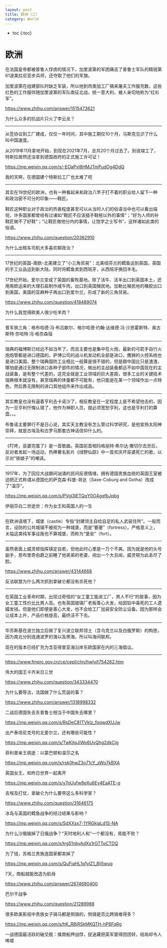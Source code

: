 ```yaml
---
layout: post
title: 欧洲（二）
category: World 
---
```


* toc
{:toc}

# 欧洲

在法国皇帝都被普鲁人俘虏的情况下，加里波第的军团痛击了普鲁士军队的精锐第61波美拉尼亚步兵师，还夺取了他们的军旗。

加里波第在组建部队时缺乏军装，所以他到肉类加工厂搞来屠夫工作服充数，这些红色的工作服伴随加里波第的军队南征北战，统一意大利，被人亲切地称为“红衫军”。

https://www.zhihu.com/answer/1515473621

为什么众多的抗战片只火了李云龙？

---

从签协议到工厂建成，仅仅一年时间，其中施工期仅10个月，马斯克见识了什么叫中国速度。

从2019年11月拿地开始，到现在2021年7月，总共20个月过去了。别说竣工了，特斯拉居然还没拿到德国政府的正式施工许可证！

https://mp.weixin.qq.com/s/-EOaPvl8HMJTmPudOg4DdQ

我的天啊，在德国建个特斯拉工厂也太难了吧

---

其实在19世纪的欧洲，也有一种看起来和政治八竿子打不着的职业给人留下一种和政治密不可分的印象——鞋匠。

鞋匠这种职业对于政治的热衷程度甚至可以从当时人们的俗语当中也可以看出端倪，许多国家都曾经有过诸如“鞋匠不应该插手鞋楦以外的事情”；“好为人师的补鞋匠做不了好鞋”；“让鞋匠做他分内的事情，让饱学之士写书”，这样诸如此类的俗语。

https://www.zhihu.com/question/20362910

为什么出租车司机大多喜欢聊政治？

---

17世纪的英国-南欧-北美建立了“小三角贸易”：北美纽芬兰的鳕鱼运到英国，英国的手工业品运到新大陆，同时将鳕鱼卖到西班牙，从西班牙换回羊毛。

17世纪开始，爱尔兰变成了英国的畜牧基地。除了活牛、活羊出口到英国本土，还用南欧运来的大理石盐制作咸牛肉，出口到英国殖民地。加勒比殖民地的橡胶出口到美国，美国的亚麻种子再出口到爱尔兰，形成了新的三角贸易。

https://www.zhihu.com/question/418489074

为什么我觉得欧美人很少吃羊肉？

---

普军铁三角：格布哈德·冯·布吕歇尔、格尔哈德·约翰·达维德·冯·沙恩霍斯特、奥古斯特·奈哈特·冯·格奈森瑙

---

瑞典的福博斯已经远不如当年了，而且主要也是集中在火炮，最新的弓箭手自行火炮炮管都是进口德国的。萨博公司的战斗机发动机全部是进口，鹰狮的火控系统也是进口美国，整个瑞典国防工业相比一般算是很不错的，但是跟中国比只是渣渣，哪怕是通过无限制进口各种子部件的情况，做出的主战装备都远不如中国现在的主战装备，是有整个代差的，这完全就是工业领域的巨大差距，很多工业的关键技术瑞典根本就没有，甚至瑞典的体量都不可能有，他只能是在某一个领域作出一点特色，然后靠无限制的进口其他组件来作出成品。

---

其实教皇也没有逼着亨利去卡诺沙了，相反教皇在一定程度上是不希望他去的，因为一旦亨利忏悔认错了，他作为神职人员，就必须宽恕亨利，这也是亨利打的算盘。。。

布鲁诺主要罪行不是日心说，其实天主教没有怎么管过科学研究，是他宣扬太阳神崇拜，就是古埃及和古罗马那套古神话信仰什么的。

---

《叮咚，巫婆完蛋了》是一首歌曲。英国前首相玛格丽特·希尔达·撒切尔去世后，反对者发起一场运动，热捧著名影片《绿野仙踪》中一首欢庆坏巫婆死亡的歌，以示对“铁娘子”的嘲讽。

---

1917年，为了回应大战期间汹涌的民间反德情绪，拥有德国贵族血统的英国王室被迫把正式称谓从德国化的萨克森·科堡-哥达（Saxe-Coburg and Gotha）改成了“温莎”。

https://mp.weixin.qq.com/s/PVol3lETQqY0O4gqfbJpbg

伊丽莎白二世逝世：作为女王和英国人的一生

---

在欧洲语境下，城堡（castle）专指“封建领主自给自足的私人武装住所”。一般而言，设防的公共城镇不被视为一种城堡，而是“要塞”（fortress）。严格意义上，关隘这类纯军事设施也不算城堡，而称为“堡垒”（fort）。

---

虽然表面上威灵顿指挥镇定自若，但他此时心里是一万个不爽。因为就是他的头号副手，恩布里奇伯爵之前睡了他弟弟的老婆，闹出一个大丑闻，威灵顿为此丢尽了脸。

https://www.zhihu.com/answer/43144668

反法联盟为什么两次抓到拿破仑都没有杀死他？

---

在英国工业革命时期，出现过奇怪的“女工童工能进工厂，男人不行”的故事，因为女工童工性价比比男人高。也有英国玻璃厂老板善心大发，给因铅中毒死的工人遗孀发钱。但是他们即便是善心大发，也不会给工厂加装安全防尘设备。因为那样会让成本上升，产品价格提高，最终活不下去。

---

毕苏斯基在波兰独立后做了复兴波立联邦领土（含乌克兰以及白俄罗斯）的构思，因为南北分别连通波罗的海以及黑海，所以叫海间联邦。

现在的版本已经扩充为含亚得里亚海沿岸东欧国家在内的三海倡议。

---

https://www.fmprc.gov.cn/ce/cepl/chn/hwly/t754262.htm

伟大的国王卡齐米日三世

https://www.zhihu.com/question/343334470

为什么要辱法，法国做了什么荒诞的事？

https://www.zhihu.com/answer/1318998332

二战后德国失去东普鲁士相当于中国失去哪里？

https://mp.weixin.qq.com/s/RsDeC81TVkIz_fqqwdXUJw

出产泰坦尼克号的北爱尔兰，还有哪些可能性？

https://mp.weixin.qq.com/s/TwKilqJiWo6UvQhg2dkCig

菲利普亲王病逝：以蒙巴顿和温莎之名

https://mp.weixin.qq.com/s/rsk0hwZ3o71cY_sWo7kBXA

英国女王，和昨日世界一起离开

https://mp.weixin.qq.com/s/y7oUufw8eXu6Ey4EaATE-g

去埃及打仗，拿破仑为什么要带这么多科学家？

https://www.zhihu.com/question/31646175

冰岛与英国的鳕鱼战争的经过结果与影响？

https://mp.weixin.qq.com/s/SdXXsx7-1YRGkiaLd1S-NA

为什么沙俄输掉了日俄战争？“天时地利人和”一个都没有，焉能不败？

https://mp.weixin.qq.com/s/trg51nbyAdXs1rGTToCTDQ

为了钱，苏格兰贵族连国家都卖掉了

https://mp.weixin.qq.com/s/QuFiaHL1g1ylZ1_8lj5wug

7天，商船就能改造为航母

https://www.zhihu.com/answer/2674690400

巴尔干战争

https://www.zhihu.com/question/21289988

很多欧美影视中贵族女子骑马都是侧骑的，侧骑是否比跨骑难得多？

https://mp.weixin.qq.com/s/hK_RBjRSkMKQTH-hP6FqRg

一战德国最活跃的破交舰：擒商船押战俘，捉迷藏把英军耍得团团转，结局却令人唏嘘
